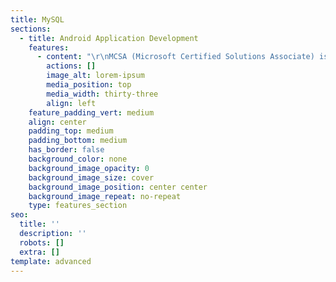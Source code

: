 ```yaml
---
title: MySQL
sections:
  - title: Android Application Development
    features:
      - content: "\r\nMCSA (Microsoft Certified Solutions Associate) is a certification program intended for people who seek entry-level jobs in an information technology (IT) environment. This certification, which is being retired on Jan. 31, 2021, is a prerequisite for more advanced Microsoft certifications. The MCSA credential currently supplants the defunct Microsoft Certified Systems Administrator certification.\n\n##### **Types of MCSA certifications**\n\n\r\nMicrosoft certification programs have historically evolved to reflect changes in technology. Hence MCSA certifications tied to older Microsoft products, such as Windows 7 and Windows Server 2008, have been retired. The MCSA certifications that Microsoft is currently offering include the following:\n\nMCSA: BI Reporting\r\nMCSA: Microsoft Dynamics 365 for Operations\r\nMCSA: SQL 2016 BI Development\r\nMCSA: SQL 2016 Database Administration\r\nMCSA: SQL 2016 Database Development\r\nMCSA: SQL Server 2012/2014\r\nMCSA: Universal Windows Platform\r\nMCSA: Web Applications\r\nMCSA: Windows Server 2012\r\nMCSA: Windows Server 2016\n\nMCSA: Windows Server 2012\r\n(Microsoft Certified Solutions Associate)\n\nExam 70-410: Installing and   Configuring Windows Server 2012\n\nExam 70-411: Administering   Windows Server 2012\n\nExam 70-412: Configuring Advanced Windows Server 2012\n\nDuration =100H\n\n##### **1.Exam 70-410: Installing and   Configuring Windows Server 2012**\n\nInstall and configure servers\r\nInstall servers\r\nConfigure servers\r\nConfigure local storage\r\nADDS Management\r\nOus and group management\r\nConfigure server roles and features\r\nConfigure file and share access\r\nConfigure print and document services\r\nConfigure servers for remote management\r\nConfigure Hyper-VCreate and configure virtual machine settings\r\nCreate and configure virtual machine storage\r\nCreate and configure virtual networks\r\nDeploy and configure core network services\r\nConfigure IPv4 and IPv6 addressing\r\nDeploy and configure Dynamic Host Configuration Protocol (DHCP) service\r\nDeploy and configure DNS service\n\nInstall and administer Active Directory\r\nInstall domain controllers\r\nCreate and manage Active Directory users and computers\r\nCreate and manage Active Directory groups and organizational units (OUs)\n\nCreate and manage Group Policy\r\nCreate Group Policy objects (GPOs)\r\nConfigure security policies\r\nConfigure application restriction policies\n\n##### **2. Exam 70-411: Administering   Windows Server 2012**\n\nDeploy, Manage, and Maintain Servers\r\nDeploy and manage server images\r\nImplement patch management\r\nMonitor servers\n\nConfigure File and Print Services\r\nConfigure Distributed File System (DFS)\r\nConfigure File Server Resource Manager (FSRM)\r\nConfigure advanced audit policies\n\nConfigure Network Services and Access\r\nConfigure DNS zones\r\nConfigure DNS records\n\nConfigure and Manage Active DirectoryConfigure service authentication\r\nConfigure Domain Controllers\r\nMaintain Active Directory\r\nConfigure account policies\r\nConfigure and Manage Group Policy\r\nConfigure Group Policy processing\r\nConfigure Group Policy settings\r\nManage Group Policy objects (GPOs)\r\nConfigure Group Policy Preferences (GPP)\n\n**3. Exam 70-412: Configuring Advanced Windows Server 2012**\n\n\rConfigure and Manage High Availability\r\nConfigure Network Load Balancing (NLB)\r\nConfigure failover clustering\r\nManage failover clustering roles\r\nConfigure File and Storage SolutionsConfigure advanced file services\r\nImplement Dynamic Access Control (DAC)\r\nConfigure and optimize storage\r\nConfigure Network Services\r\nImplement an advanced Dynamic Host Configuration Protocol (DHCP) solution\r\nImplement an advanced DNS solution\r\nConfigure security for DNS including DNSSEC\r\nConfigure the Active Directory Infrastructure\r\nConfigure a forest or a domain\r\nConfigure trusts\r\nConfigure sites\r\nManage Active Directory and SYSVOL replication\r\nConfigure Access and Information Protection Solutions\r\nImplement Active Directory Federation Services (AD FS)\r\nInstall and configure Active Directory Certificate Services (AD CS)\r\nManage certificates\r\nInstall and configure Active Directory Rights Management Services (AD RMS)\n"
        actions: []
        image_alt: lorem-ipsum
        media_position: top
        media_width: thirty-three
        align: left
    feature_padding_vert: medium
    align: center
    padding_top: medium
    padding_bottom: medium
    has_border: false
    background_color: none
    background_image_opacity: 0
    background_image_size: cover
    background_image_position: center center
    background_image_repeat: no-repeat
    type: features_section
seo:
  title: ''
  description: ''
  robots: []
  extra: []
template: advanced
---
```

